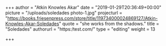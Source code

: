 +++
author = "Atkin Knowles Akar"
date = "2019-01-29T20:36:49+00:00"
picture = "/uploads/soledades photo-1.jpg"
projecturl = "https://books.friesenpress.com/store/title/119734000024869127/Atkin-Knowles-Akar-Soledades"
quote = "she works from the shadows."
title = "Soledades"
authorurl = "https:/test.com/"
type = "editing"
weight = 13

+++
